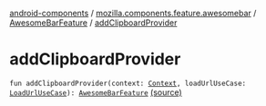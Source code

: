 [android-components](../../index.md) / [mozilla.components.feature.awesomebar](../index.md) / [AwesomeBarFeature](index.md) / [addClipboardProvider](./add-clipboard-provider.md)

# addClipboardProvider

`fun addClipboardProvider(context: `[`Context`](https://developer.android.com/reference/android/content/Context.html)`, loadUrlUseCase: `[`LoadUrlUseCase`](../../mozilla.components.feature.session/-session-use-cases/-load-url-use-case/index.md)`): `[`AwesomeBarFeature`](index.md) [(source)](https://github.com/mozilla-mobile/android-components/blob/master/components/feature/awesomebar/src/main/java/mozilla/components/feature/awesomebar/AwesomeBarFeature.kt#L94)